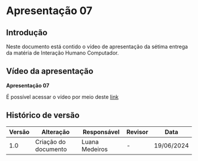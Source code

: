 # Apresentação 07

## Introdução
Neste documento está contido o vídeo de apresentação da sétima entrega da matéria de Interação Humano Computador.

## Vídeo da apresentação

**Apresentação 07**


É possível acessar o vídeo por meio deste [link](https://www.youtube.com/watch?v=Nhzn0LmtBSg)



## Histórico de versão

| Versão | Alteração                  | Responsável      | Revisor         | Data       |
| ------ | -------------------------- | ---------------- | --------------- | ---------- |
| 1.0    | Criação do documento       | Luana Medeiros  | - | 19/06/2024 |
